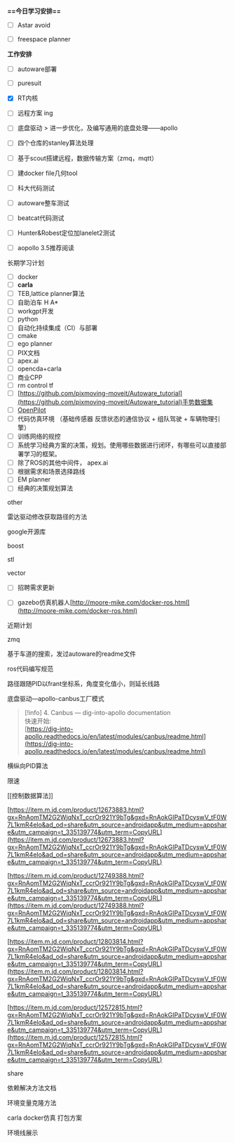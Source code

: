**==今日学习安排==**

- [ ] Astar avoid
- [ ] freespace planner

  

**工作安排**

- [ ] autoware部署
- [ ] puresuit
- [x] RT内核
- [ ] 远程方案 ing
- [ ] 底盘驱动 > 进一步优化，及编写通用的底盘处理——apollo
- [ ] 四个仓库的stanley算法处理
- [ ] 基于scout搭建远程，数据传输方案（zmq，mqtt）
- [ ] 建docker file几何tool
- [ ] 科大代码测试
- [ ] autoware整车测试
- [ ] beatcat代码测试
- [ ] Hunter&Robest定位加lanelet2测试
- [ ] aopollo 3.5推荐阅读

  

长期学习计划

- [ ] docker
- [ ] **carla**
- [ ] TEB,lattice planner算法
- [ ] 自助泊车 H A*
- [ ] workgpt开发
- [ ] python
- [ ] 自动化持续集成（CI）与部署
- [ ] cmake
- [ ] ego planner
- [ ] PIX文档
- [ ] apex.ai
- [ ] opencda+carla
- [ ] 商业CPP
- [ ] rm control tf
- [ ] [https://github.com/pixmoving-moveit/Autoware_tutorial](https://github.com/pixmoving-moveit/Autoware_tutorial)手势数据集
- [ ] [OpenPilot](http://github.com/commaai/openpilot)
- [ ] 代码仿真环境 （基础传感器 反馈状态的通信协议 + 组队驾驶 + 车辆物理引擎）
- [ ] 训练网络的规控
- [ ] 系统学习经典方案的决策，规划。使用哪些数据进行闭环，有哪些可以直接部署学习的框架。
- [ ] 除了ROS的其他中间件， apex.ai
- [ ] 根据需求和场景选择路线
- [ ] EM planner
- [ ] 经典的决策规划算法

other

雷达驱动修改获取路径的方法

google开源库

boost

stl

vector

- [ ] 招聘需求更新
- [ ] gazebo仿真机器人[http://moore-mike.com/docker-ros.html](http://moore-mike.com/docker-ros.html)

  

近期计划

zmq

基于车道的搜索，发过autoware的readme文件

  

ros代码编写规范

  

路径跟随PID以frant坐标系，角度变化值小，则延长线路

  

底盘驱动—apollo-canbus工厂模式

> [!info] 4. Canbus — dig-into-apollo documentation  
> 快速开始:  
> [https://dig-into-apollo.readthedocs.io/en/latest/modules/canbus/readme.html](https://dig-into-apollo.readthedocs.io/en/latest/modules/canbus/readme.html)  

横纵向PID算法

限速

[[控制数据算法]]

  

[https://item.m.jd.com/product/12673883.html?gx=RnAomTM2G2WjqNxT_ccrOr921Y9bTg&gxd=RnAokGIPaTDcyswV_tF0W7L1kmR4elo&ad_od=share&utm_source=androidapp&utm_medium=appshare&utm_campaign=t_335139774&utm_term=CopyURL](https://item.m.jd.com/product/12673883.html?gx=RnAomTM2G2WjqNxT_ccrOr921Y9bTg&gxd=RnAokGIPaTDcyswV_tF0W7L1kmR4elo&ad_od=share&utm_source=androidapp&utm_medium=appshare&utm_campaign=t_335139774&utm_term=CopyURL)

[https://item.m.jd.com/product/12749388.html?gx=RnAomTM2G2WjqNxT_ccrOr921Y9bTg&gxd=RnAokGIPaTDcyswV_tF0W7L1kmR4elo&ad_od=share&utm_source=androidapp&utm_medium=appshare&utm_campaign=t_335139774&utm_term=CopyURL](https://item.m.jd.com/product/12749388.html?gx=RnAomTM2G2WjqNxT_ccrOr921Y9bTg&gxd=RnAokGIPaTDcyswV_tF0W7L1kmR4elo&ad_od=share&utm_source=androidapp&utm_medium=appshare&utm_campaign=t_335139774&utm_term=CopyURL)

[https://item.m.jd.com/product/12803814.html?gx=RnAomTM2G2WjqNxT_ccrOr921Y9bTg&gxd=RnAokGIPaTDcyswV_tF0W7L1kmR4elo&ad_od=share&utm_source=androidapp&utm_medium=appshare&utm_campaign=t_335139774&utm_term=CopyURL](https://item.m.jd.com/product/12803814.html?gx=RnAomTM2G2WjqNxT_ccrOr921Y9bTg&gxd=RnAokGIPaTDcyswV_tF0W7L1kmR4elo&ad_od=share&utm_source=androidapp&utm_medium=appshare&utm_campaign=t_335139774&utm_term=CopyURL)

[https://item.m.jd.com/product/12572815.html?gx=RnAomTM2G2WjqNxT_ccrOr921Y9bTg&gxd=RnAokGIPaTDcyswV_tF0W7L1kmR4elo&ad_od=share&utm_source=androidapp&utm_medium=appshare&utm_campaign=t_335139774&utm_term=CopyURL](https://item.m.jd.com/product/12572815.html?gx=RnAomTM2G2WjqNxT_ccrOr921Y9bTg&gxd=RnAokGIPaTDcyswV_tF0W7L1kmR4elo&ad_od=share&utm_source=androidapp&utm_medium=appshare&utm_campaign=t_335139774&utm_term=CopyURL)

share

依赖解决方法文档

环境变量克隆方法

carla docker仿真 打包方案

环境线展示